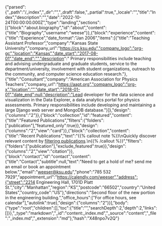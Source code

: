 {"parsed":{"_path":"/_index","_dir":"","_draft":false,"_partial":true,"_locale":"","title":"Index","description":"","date":"2022-10-24T00:00:00.000Z","type":"landing","sections":[{"block":"about.biography","id":"about","content":{"title":"Biography","username":"weese"}},{"block":"experience","content":{"title":"Experience","date_format":"Jan 2006","items":[{"title":"Teaching Assistant Professor","company":"Kansas State University","company_url":"https://cs.ksu.edu","company_logo":"org-gc","location":"Kansas","date_start":"2017-08-01","date_end":"","description":"  Primary responsibilities include teaching and advising undergraduate and graduate students, service to the department/university, involvement with student organizations, outreach to the community, and computer science education research."},{"title":"Consultant","company":"American Association for Physics Teachers","company_url":"https://aapt.org","company_logo":"org-x","location":"","date_start":"2018-01-01","date_end":null,"description":"Lead developer for the data science and visualization in the Data Explorer, a data analytics portal for physics assessments. Primary responsibilities include developing and maintaining a large Django web server and MongoDB database."}]},"design":{"columns":"2"}},{"block":"collection","id":"featured","content":{"title":"Featured Publications","filters":{"folders":["publication"],"featured_only":true}},"design":{"columns":"2","view":"card"}},{"block":"collection","content":{"title":"Recent Publications","text":"{{% callout note %}}\nQuickly discover relevant content by [filtering publications](./publication/).\n{{% /callout %}}","filters":{"folders":["publication"],"exclude_featured":true}},"design":{"columns":"2","view":"citation"}},{"block":"contact","id":"contact","content":{"title":"Contact","subtitle":null,"text":"Need to get a hold of me? send me an email or book an appointment below.","email":"weeser@ksu.edu","phone":"785 532 7929","appointment_url":"https://calendly.com/weeser","address":{"street":"2214 Engineering Hall, 1701D Platt St.","city":"Manhattan","region":"KS","postcode":"66502","country":"United States","country_code":"US"},"directions":"Second floor of the new portion in the engineering building.","office_hours":["For office hours, see calendar"],"autolink":true},"design":{"columns":"2"}}],"body":{"type":"root","children":[],"toc":{"title":"","searchDepth":2,"depth":2,"links":[]}},"_type":"markdown","_id":"content:_index.md","_source":"content","_file":"_index.md","_extension":"md"},"hash":"X48npo7v2Q"}